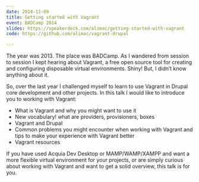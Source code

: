 ```yaml
---
date: 2014-11-09
title: Getting started with Vagrant
event: BADCamp 2014
slides: https://speakerdeck.com/alimac/getting-started-with-vagrant
code: https://github.com/alimac/vagrant-drupal

---
```


The year was 2013. The place was BADCamp. As I wandered from session to session
I kept hearing about Vagrant, a free open source tool for creating and
configuring disposable virtual environments. Shiny! But, I didn’t know anything
about it.

So, over the last year I challenged myself to learn to use Vagrant in Drupal
core development and other projects. In this talk I would like to introduce you
to working with Vagrant:

* What is Vagrant and why you might want to use it
* New vocabulary! what are providers, provisioners, boxes
* Vagrant and Drupal
* Common problems you might encounter when working with Vagrant and tips to make your experience with Vagrant better
* Vagrant resources

If you have used Acquia Dev Desktop or MAMP/WAMP/XAMPP and want a more flexible
virtual environment for your projects, or are simply curious about working with
Vagrant and want to get a solid overview, this talk is for you.
